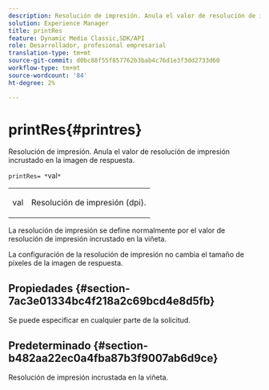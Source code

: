 ```yaml
---
description: Resolución de impresión. Anula el valor de resolución de impresión incrustado en la imagen de respuesta.
solution: Experience Manager
title: printRes
feature: Dynamic Media Classic,SDK/API
role: Desarrollador, profesional empresarial
translation-type: tm+mt
source-git-commit: d0bc88f55f857762b3bab4c76d1e3f3dd2733d60
workflow-type: tm+mt
source-wordcount: '84'
ht-degree: 2%

---
```



# printRes{#printres}

Resolución de impresión. Anula el valor de resolución de impresión incrustado en la imagen de respuesta.

`printRes= *`val`*`

<table id="simpletable_3B5576DD070547538E74D4059B3E8251"> 
 <tr class="strow"> 
  <td class="stentry"> <p><span class="varname"> val</span> </p> </td> 
  <td class="stentry"> <p>Resolución de impresión (dpi). </p></td> 
 </tr> 
</table>

La resolución de impresión se define normalmente por el valor de resolución de impresión incrustado en la viñeta.

La configuración de la resolución de impresión no cambia el tamaño de píxeles de la imagen de respuesta.

## Propiedades {#section-7ac3e01334bc4f218a2c69bcd4e8d5fb}

Se puede especificar en cualquier parte de la solicitud.

## Predeterminado {#section-b482aa22ec0a4fba87b3f9007ab6d9ce}

Resolución de impresión incrustada en la viñeta.
